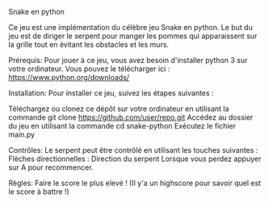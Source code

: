 Snake en python

Ce jeu est une implémentation du célèbre jeu Snake en python. Le but du jeu est de diriger le serpent pour manger les pommes qui apparaissent sur la grille tout en évitant les obstacles et les murs.

Prérequis:
Pour jouer à ce jeu, vous avez besoin d'installer python 3 sur votre ordinateur. Vous pouvez le télécharger ici : https://www.python.org/downloads/

Installation:
Pour installer ce jeu, suivez les étapes suivantes :

Téléchargez ou clonez ce dépôt sur votre ordinateur en utilisant la commande git clone https://github.com/user/repo.git
Accédez au dossier du jeu en utilisant la commande cd snake-python
Exécutez le fichier main.py 

Contrôles:
Le serpent peut être contrôlé en utilisant les touches suivantes :
Flèches directionnelles : Direction du serpent
Lorsque vous perdez appuyer sur A pour recommencer.

Règles: 
Faire le score le plus elevé ! (Il y'a un highscore pour savoir quel est le score à battre !)
